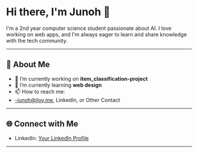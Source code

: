 # Hi there, I'm Junoh 👋

I'm a 2nd year computer science student passionate about AI. I love working on web apps, and I'm always eager to learn and share knowledge with the tech community.

---

## 🚀 About Me

- 🔭 I’m currently working on **item_classification-project**
- 🌱 I’m currently learning **web design**
- 📫 How to reach me:
- -junoh@iloy.me, LinkedIn, or Other Contact
---

## 🌐 Connect with Me

<!-- Add links to social media, blog, or portfolio -->
- LinkedIn: [Your LinkedIn Profile](https://www.linkedin.com/in/junoh-loy-a72928291/)

---

